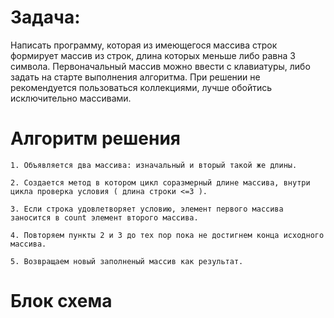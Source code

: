 # Задача:

Написать программу, которая из имеющегося массива строк формирует массив из строк, длина которых меньше либо равна 3 символа. Первоначальный массив можно ввести с клавиатуры, либо задать на старте выполнения алгоритма. При решении не рекомендуется пользоваться коллекциями, лучше обойтись исключительно массивами.

# Алгоритм решения 
    1. Объявляется два массива: изначальный и вторый такой же длины.

    2. Создается метод в котором цикл соразмерный длине массива, внутри цикла проверка условия ( длина строки <=3 ). 

    3. Если строка удовлетворяет условию, элемент первого массива заносится в count элемент второго массива.

    4. Повторяем пункты 2 и 3 до тех пор пока не достигнем конца исходного массива.

    5. Возвращаем новый заполненый массив как результат.



# Блок схема